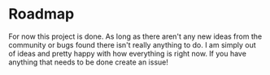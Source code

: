 # Roadmap

For now this project is done. As long as there aren't any new ideas from the community or bugs found there isn't really anything to do. I am simply out of ideas and pretty happy with how everything is right now. If you have anything that needs to be done create an issue!
